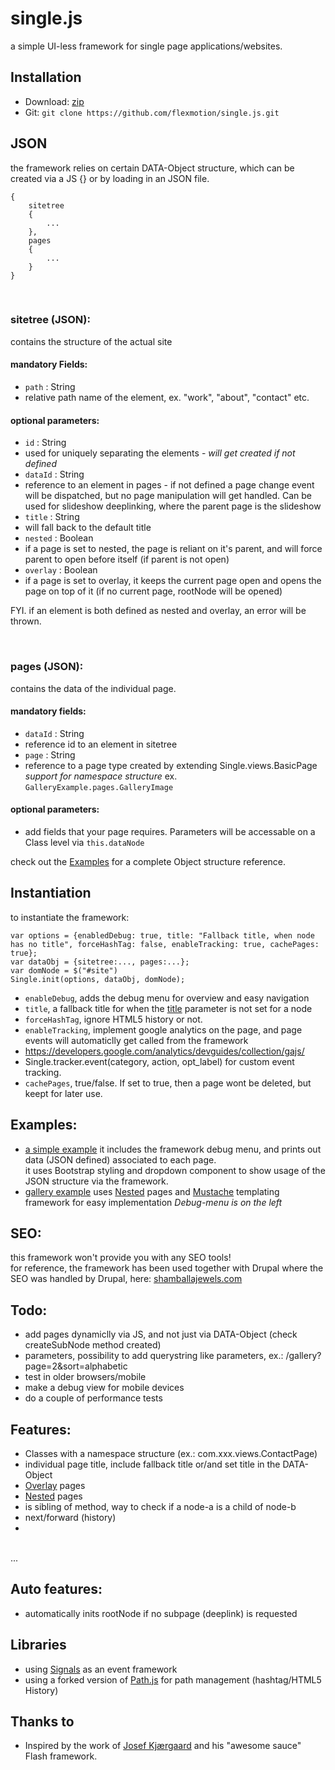 single.js
=========================

a simple UI-less framework for single page applications/websites.<br>

## Installation

* Download: [zip](https://github.com/flexmotion/single.js/zipball/master)
* Git: `git clone https://github.com/flexmotion/single.js.git`

## JSON
the framework relies on certain DATA-Object structure, which can be created via a JS {} or by loading in an JSON file.

    {
    	sitetree
    	{
    		...
    	},
    	pages
    	{
    		...
    	}
    }

<br>

### sitetree (JSON):
contains the structure of the actual site

#### mandatory Fields:
* `path` : String
 * relative path name of the element, ex. "work", "about", "contact" etc.

#### optional parameters:
* `id` : String
 * used for uniquely separating the elements - <i>will get created if not defined</i>
* `dataId` : String
 * reference to an element in pages - if not defined a page change event will be dispatched, but no page manipulation will get handled. Can be used for slideshow deeplinking, where the parent page is the slideshow
* `title` : String
 * will fall back to the default title
* `nested` : Boolean
 * if a page is set to nested, the page is reliant on it's parent, and will force parent to open before itself (if parent is not open)
* `overlay` : Boolean
 * if a page is set to overlay, it keeps the current page open and opens the page on top of it (if no current page, rootNode will be opened)

FYI. if an element is both defined as nested and overlay, an error will be thrown.

<br>

### pages (JSON):
contains the data of the individual page.

#### mandatory fields:
* `dataId` : String
 * reference id to an element in sitetree
* `page` : String
 * reference to a page type created by extending Single.views.BasicPage<br><i>support for namespace structure </i>ex. `GalleryExample.pages.GalleryImage`

#### optional parameters:
* add fields that your page requires. Parameters will be accessable on a Class level via `this.dataNode`

check out the [Examples](#examples) for a complete Object structure reference.

## Instantiation
to instantiate the framework:

	var options = {enabledDebug: true, title: "Fallback title, when node has no title", forceHashTag: false, enableTracking: true, cachePages: true};
	var dataObj = {sitetree:..., pages:...};
	var domNode = $("#site")
	Single.init(options, dataObj, domNode);

* `enableDebug`, adds the debug menu for overview and easy navigation
* `title`, a fallback title for when the [title](#optional-parameters) parameter is not set for a node
* `forceHashTag`, ignore HTML5 history or not.
* `enableTracking`, implement google analytics on the page, and page events will automaticlly get called from the framework
 * https://developers.google.com/analytics/devguides/collection/gajs/
 * Single.tracker.event(category, action, opt_label) for custom event tracking.
* `cachePages`, true/false. If set to true, then a page wont be deleted, but keept for later use.

## Examples:
* [a simple example](http://rwatgg.dk/labs/single.js/examples/simple.php) it includes the framework debug menu, and prints out data (JSON defined) associated to each page.<br>
it uses Bootstrap styling and dropdown component to show usage of the JSON structure via the framework.
* [gallery example](http://rwatgg.dk/labs/single.js/examples/gallery.php)
uses [Nested](#optional-parameters) pages and [Mustache](https://github.com/janl/mustache.js) templating framework for easy implementation
 <i>Debug-menu is on the left</i>

## SEO:
this framework won't provide you with any SEO tools!<br>
for reference, the framework has been used together with Drupal where the SEO was handled by Drupal, here: [shamballajewels.com](http://shamballajewels.com)

## Todo:
* add pages dynamiclly via JS, and not just via DATA-Object (check createSubNode method created)
* parameters, possibility to add querystring like parameters, ex.: /gallery?page=2&sort=alphabetic
* test in older browsers/mobile
* make a debug view for mobile devices
* do a couple of performance tests

## Features:
* Classes with a namespace structure (ex.: com.xxx.views.ContactPage)
* individual page title, include fallback title or/and set title in the DATA-Object
* [Overlay](#optional-parameters) pages
* [Nested](#optional-parameters) pages
* is sibling of method, way to check if a node-a is a child of node-b
* next/forward (history)
* 
<br>...

## Auto features:
* automatically inits rootNode if no subpage (deeplink) is requested

## Libraries
* using [Signals](http://millermedeiros.github.com/js-signals/) as an event framework
* using a forked version of [Path.js](https://github.com/mtrpcic/pathjs) for path management (hashtag/HTML5 History)

## Thanks to
- Inspired by the work of [Josef Kjærgaard](http://josefkjaergaard.com/) and his "awesome sauce" Flash framework.





